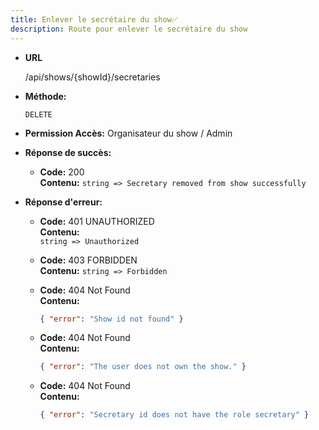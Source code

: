 ```yaml
---
title: Enlever le secrétaire du show✅
description: Route pour enlever le secrétaire du show
---
```


* **URL**

  /api/shows/{showId}/secretaries

* **Méthode:**
  
  `DELETE`

* **Permission Accès:**
  Organisateur du show / Admin

* **Réponse de succès:**
  
  * **Code:** 200 <br/>
    **Contenu:** 
     `string => Secretary removed from show successfully`

* **Réponse d'erreur:**

  * **Code:** 401 UNAUTHORIZED <br/>
    **Contenu:** <br>
    `string => Unauthorized`

  * **Code:** 403 FORBIDDEN <br/>
    **Contenu:** 
      `string => Forbidden`

  * **Code:** 404 Not Found <br/>
    **Contenu:** 
    ```json
    { "error": "Show id not found" }
    ```

  * **Code:** 404 Not Found <br/>
    **Contenu:** 
    ```json
    { "error": "The user does not own the show." }
    ```

  * **Code:** 404 Not Found <br/>
    **Contenu:** 
    ```json
    { "error": "Secretary id does not have the role secretary" }
    ```
